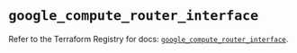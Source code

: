 # `google_compute_router_interface`

Refer to the Terraform Registry for docs: [`google_compute_router_interface`](https://registry.terraform.io/providers/hashicorp/google/5.31.1/docs/resources/compute_router_interface).
